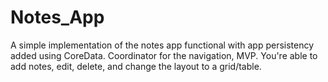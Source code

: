 # Notes_App
A simple implementation of the notes app functional with app persistency added using CoreData. Coordinator for the navigation, MVP.
You're able to add notes, edit, delete, and change the layout to a grid/table.
